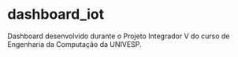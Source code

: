 # dashboard_iot
Dashboard desenvolvido durante o Projeto Integrador V do curso de Engenharia da Computação da UNIVESP.
